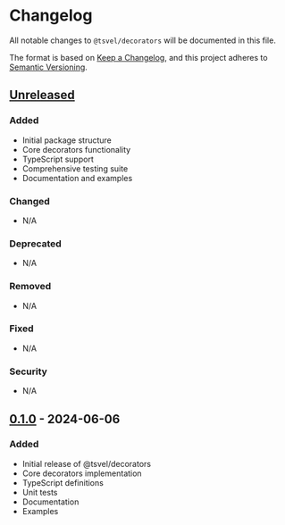 # Changelog

All notable changes to `@tsvel/decorators` will be documented in this file.

The format is based on [Keep a Changelog](https://keepachangelog.com/en/1.0.0/),
and this project adheres to [Semantic Versioning](https://semver.org/spec/v2.0.0.html).

## [Unreleased]

### Added
- Initial package structure
- Core decorators functionality
- TypeScript support
- Comprehensive testing suite
- Documentation and examples

### Changed
- N/A

### Deprecated
- N/A

### Removed
- N/A

### Fixed
- N/A

### Security
- N/A

## [0.1.0] - 2024-06-06

### Added
- Initial release of @tsvel/decorators
- Core decorators implementation
- TypeScript definitions
- Unit tests
- Documentation
- Examples

[Unreleased]: https://github.com/tsvel/tsvel/compare/decorators-v0.1.0...HEAD
[0.1.0]: https://github.com/tsvel/tsvel/releases/tag/decorators-v0.1.0

